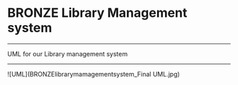 # BRONZE Library Management system 

---

UML for our Library management system

---

![UML](BRONZElibrarymamagementsystem_Final UML.jpg)


